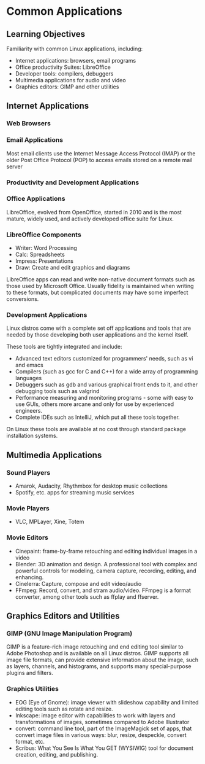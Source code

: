 # Common Applications

## Learning Objectives

Familiarity with common Linux applications, including:

* Internet applications: browsers, email programs
* Office productivity Suites: LibreOffice
* Developer tools: compilers, debuggers
* Multimedia applications for audio and video
* Graphics editors: GIMP and other utilities

## Internet Applications

### Web Browsers

### Email Applications

Most email clients use the Internet Message Access Protocol (IMAP) or the older Post Office Protocol (POP) to access emails stored on a remote mail server

### Productivity and Development Applications

### Office Applications

LibreOffice, evolved from OpenOffice, started in 2010 and is the most mature, widely used, and actively developed office suite for Linux.

### LibreOffice Components

* Writer: Word Processing
* Calc: Spreadsheets
* Impress: Presentations
* Draw: Create and edit graphics and diagrams

LibreOffice apps can read and write non-native document formats such as those used by Microsoft Office.
Usually fidelity is maintained when writing to these formats, but complicated documents may have some imperfect conversions.

### Development Applications

Linux distros come with a complete set off applications and tools that are needed by those developing both user applications and the kernel itself.

These tools are tightly integrated and include:

* Advanced text editors customized for programmers' needs, such as vi and emacs
* Compilers (such as gcc for C and C++) for a wide array of programming languages
* Debuggers such as gdb and various graphical front ends to it, and other debugging tools such as valgrind
* Performance measuring and monitoring programs - some with easy to use GUIs, others more arcane and only for use by experienced engineers.
* Complete IDEs such as IntelliJ, which put all these tools together.

On Linux these tools are available at no cost through standard package installation systems.

## Multimedia Applications

### Sound Players

* Amarok, Audacity, Rhythmbox for desktop music collections
* Spotify, etc. apps for streaming music services


### Movie Players

* VLC, MPLayer, Xine, Totem

### Movie Editors

* Cinepaint: frame-by-frame retouching and editing individual images in a video
* Blender: 3D animation and design. A professional tool with complex and powerful controls for modeling, camera capture, recording, editing, and enhancing.
* Cinelerra: Capture, compose and edit video/audio
* FFmpeg: Record, convert, and stram audio/video. FFmpeg is a format converter, among other tools such as ffplay and ffserver.


## Graphics Editors and Utilities

### GIMP (GNU Image Manipulation Program)

GIMP is a feature-rich image retouching and end editing tool similar to Adobe Photoshop and is available on all Linux distros.
GIMP supports all image file formats, can provide extensive information about the image, such as layers, channels, and histograms, and supports many special-purpose plugins and filters.

### Graphics Utilities

* EOG (Eye of Gnome): image viewer with slideshow capability and limited editing tools such as rotate and resize.
* Inkscape: image editor with capabilities to work with layers and transformations of images, sometimes compared to Adobe Illustrator
* convert: command line tool, part of the ImageMagick set of apps, that convert image files in various ways: blur, resize, despeckle, convert format, etc.
* Scribus: What You See Is What You GET (WYSIWIG) tool for document creation, editing, and publishing.
